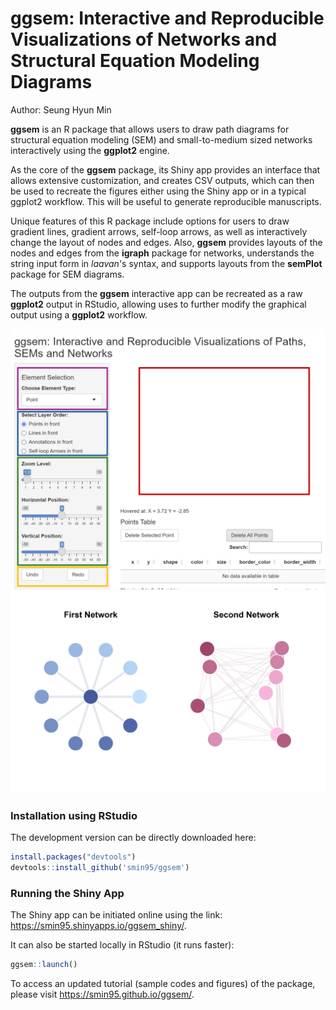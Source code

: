 <p align="center">
  <h1><strong>ggsem</strong>: Interactive and Reproducible Visualizations of Networks and Structural Equation Modeling Diagrams</h1>
</p>

Author: Seung Hyun Min

**ggsem** is an R package that allows users to draw path diagrams for structural equation modeling (SEM) and small-to-medium sized networks interactively using the **ggplot2** engine.

As the core of the **ggsem** package, its Shiny app provides an interface that allows extensive customization, and creates CSV outputs, which can then be used to recreate the figures either using the Shiny app or in a typical ggplot2 workflow. This will be useful to generate reproducible manuscripts.

Unique features of this R package include options for users to draw gradient lines, gradient arrows, self-loop arrows, as well as interactively change the layout of nodes and edges.
Also, **ggsem** provides layouts of the nodes and edges from the **igraph** package for networks, understands the string input form in *laavan*'s syntax, and supports layouts from the **semPlot** package for SEM diagrams. 

The outputs from the **ggsem** interactive app can be recreated as a raw **ggplot2** output in RStudio, allowing uses to further modify the graphical output using a **ggplot2** workflow.

[![](vignettes/layout1.png)](https://smin95.shinyapps.io/ggsem_shiny/)
![](vignettes/net_tgd.png)

### Installation using RStudio

The development version can be directly downloaded here:

``` r
install.packages("devtools")
devtools::install_github('smin95/ggsem')
```

### Running the Shiny App 

The Shiny app can be initiated online using the link: https://smin95.shinyapps.io/ggsem_shiny/. 

It can also be started locally in RStudio (it runs faster):

``` r
ggsem::launch()
```
 
To access an updated tutorial (sample codes and figures) of the package, please visit https://smin95.github.io/ggsem/.
